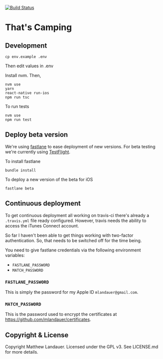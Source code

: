 [![Build Status](https://travis-ci.org/mlandauer/thats-camping-react-native.svg?branch=master)](https://travis-ci.org/mlandauer/thats-camping-react-native)

# That's Camping

## Development

```
cp env.example .env
```
Then edit values in .env

Install nvm. Then,

```
nvm use
yarn
react-native run-ios
npm run tsc
```

To run tests

```
nvm use
npm run test
```

## Deploy beta version

We're using [fastlane](https://fastlane.tools/) to ease deployment of new versions. For beta testing we're currently using [TestFlight](https://developer.apple.com/testflight/).

To install fastlane
```
bundle install
```

To deploy a new version of the beta for iOS

```
fastlane beta
```

## Continuous deployment

To get continuous deployment all working on travis-ci there's already a `.travis.yml` file ready configured. However, travis needs the ability to access the iTunes Connect account.

So far I haven't been able to get things working with two-factor authentication. So,
that needs to be switched off for the time being.

You need to give fastlane credentials via the following environment variables:
* `FASTLANE_PASSWORD`
* `MATCH_PASSWORD`

### `FASTLANE_PASSWORD`

This is simply the password for my Apple ID `mlandauer@gmail.com`.

### `MATCH_PASSWORD`

This is the password used to encrypt the certificates at https://github.com/mlandauer/certificates.

## Copyright & License

Copyright Matthew Landauer. Licensed under the GPL v3. See LICENSE.md for more details.
